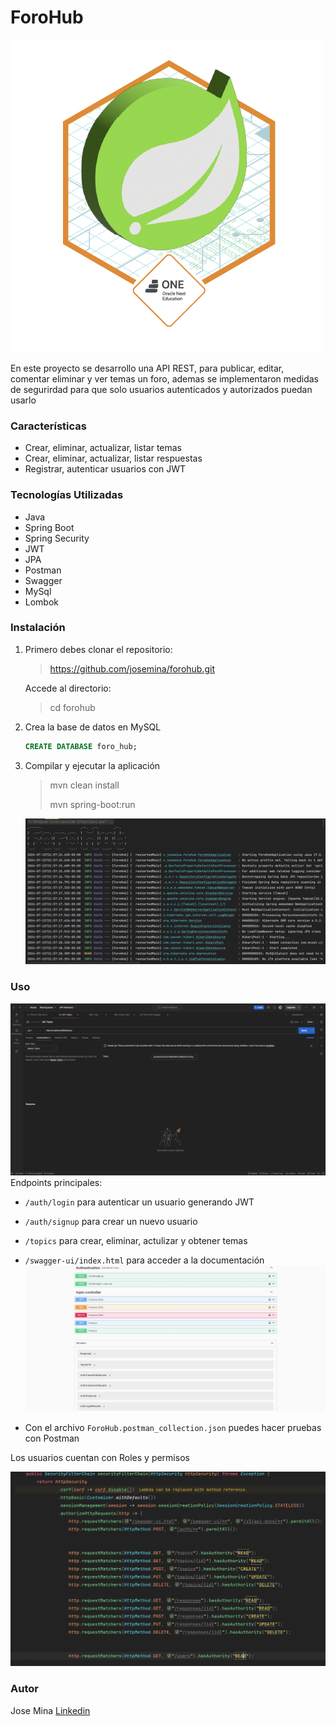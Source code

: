 # ForoHub 
![Badge](Badge-Spring.png)

En este proyecto se desarrollo una API REST, para publicar, editar, comentar
eliminar y ver temas un foro, ademas se implementaron medidas de segurirdad
para que solo usuarios autenticados y autorizados puedan usarlo

### Características

* Crear, eliminar, actualizar, listar temas
* Crear, eliminar, actualizar, listar respuestas
* Registrar, autenticar usuarios con JWT

### Tecnologías Utilizadas

* Java
* Spring Boot
* Spring Security
* JWT
* JPA
* Postman
* Swagger
* MySql
* Lombok

### Instalación

1. Primero debes clonar el repositorio:
    >https://github.com/josemina/forohub.git

    Accede al directorio:
    >cd forohub

2. Crea la base de datos en MySQL
   ```sql
   CREATE DATABASE foro_hub;
   ```
3. Compilar y ejecutar la aplicación
    >mvn clean install
    > 
    >mvn spring-boot:run
    
    ![ejecucion](ejecucion.jpg)

### Uso
![Api](postman.jpg)
Endpoints principales:
* `/auth/login` para autenticar un usuario generando JWT
*  `/auth/signup` para crear un nuevo usuario 
* `/topics` para crear, eliminar, actulizar y obtener temas
* `/swagger-ui/index.html` para acceder a la documentación
  ![swagger](swagger.jpg)


* Con el archivo `ForoHub.postman_collection.json` puedes hacer pruebas con Postman

Los usuarios cuentan con Roles y permisos

![roles y permisos](roles.jpg)

### Autor
Jose Mina [Linkedin](https://www.linkedin.com/in/joseminac/)
